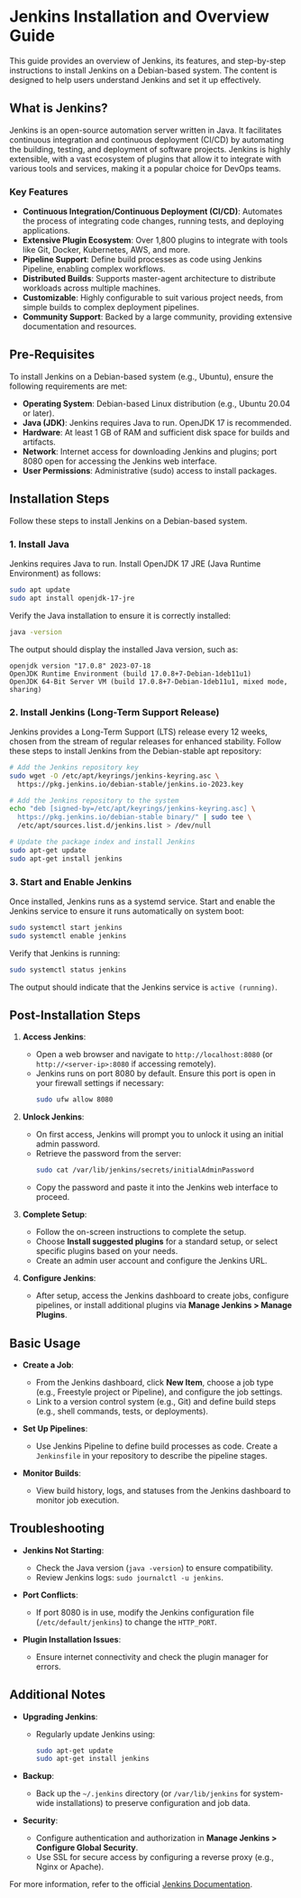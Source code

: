 # Jenkins Installation and Overview Guide

This guide provides an overview of Jenkins, its features, and step-by-step instructions to install Jenkins on a Debian-based system. The content is designed to help users understand Jenkins and set it up effectively.

## What is Jenkins?

Jenkins is an open-source automation server written in Java. It facilitates continuous integration and continuous deployment (CI/CD) by automating the building, testing, and deployment of software projects. Jenkins is highly extensible, with a vast ecosystem of plugins that allow it to integrate with various tools and services, making it a popular choice for DevOps teams.

### Key Features
- **Continuous Integration/Continuous Deployment (CI/CD)**: Automates the process of integrating code changes, running tests, and deploying applications.
- **Extensive Plugin Ecosystem**: Over 1,800 plugins to integrate with tools like Git, Docker, Kubernetes, AWS, and more.
- **Pipeline Support**: Define build processes as code using Jenkins Pipeline, enabling complex workflows.
- **Distributed Builds**: Supports master-agent architecture to distribute workloads across multiple machines.
- **Customizable**: Highly configurable to suit various project needs, from simple builds to complex deployment pipelines.
- **Community Support**: Backed by a large community, providing extensive documentation and resources.

## Pre-Requisites

To install Jenkins on a Debian-based system (e.g., Ubuntu), ensure the following requirements are met:
- **Operating System**: Debian-based Linux distribution (e.g., Ubuntu 20.04 or later).
- **Java (JDK)**: Jenkins requires Java to run. OpenJDK 17 is recommended.
- **Hardware**: At least 1 GB of RAM and sufficient disk space for builds and artifacts.
- **Network**: Internet access for downloading Jenkins and plugins; port 8080 open for accessing the Jenkins web interface.
- **User Permissions**: Administrative (sudo) access to install packages.

## Installation Steps

Follow these steps to install Jenkins on a Debian-based system.

### 1. Install Java

Jenkins requires Java to run. Install OpenJDK 17 JRE (Java Runtime Environment) as follows:

```bash
sudo apt update
sudo apt install openjdk-17-jre
```

Verify the Java installation to ensure it is correctly installed:

```bash
java -version
```

The output should display the installed Java version, such as:
```
openjdk version "17.0.8" 2023-07-18
OpenJDK Runtime Environment (build 17.0.8+7-Debian-1deb11u1)
OpenJDK 64-Bit Server VM (build 17.0.8+7-Debian-1deb11u1, mixed mode, sharing)
```

### 2. Install Jenkins (Long-Term Support Release)

Jenkins provides a Long-Term Support (LTS) release every 12 weeks, chosen from the stream of regular releases for enhanced stability. Follow these steps to install Jenkins from the Debian-stable apt repository:

```bash
# Add the Jenkins repository key
sudo wget -O /etc/apt/keyrings/jenkins-keyring.asc \
  https://pkg.jenkins.io/debian-stable/jenkins.io-2023.key

# Add the Jenkins repository to the system
echo "deb [signed-by=/etc/apt/keyrings/jenkins-keyring.asc] \
  https://pkg.jenkins.io/debian-stable binary/" | sudo tee \
  /etc/apt/sources.list.d/jenkins.list > /dev/null

# Update the package index and install Jenkins
sudo apt-get update
sudo apt-get install jenkins
```

### 3. Start and Enable Jenkins

Once installed, Jenkins runs as a systemd service. Start and enable the Jenkins service to ensure it runs automatically on system boot:

```bash
sudo systemctl start jenkins
sudo systemctl enable jenkins
```

Verify that Jenkins is running:

```bash
sudo systemctl status jenkins
```

The output should indicate that the Jenkins service is `active (running)`.

## Post-Installation Steps

1. **Access Jenkins**:
   - Open a web browser and navigate to `http://localhost:8080` (or `http://<server-ip>:8080` if accessing remotely).
   - Jenkins runs on port 8080 by default. Ensure this port is open in your firewall settings if necessary:
     ```bash
     sudo ufw allow 8080
     ```

2. **Unlock Jenkins**:
   - On first access, Jenkins will prompt you to unlock it using an initial admin password.
   - Retrieve the password from the server:
     ```bash
     sudo cat /var/lib/jenkins/secrets/initialAdminPassword
     ```
   - Copy the password and paste it into the Jenkins web interface to proceed.

3. **Complete Setup**:
   - Follow the on-screen instructions to complete the setup.
   - Choose **Install suggested plugins** for a standard setup, or select specific plugins based on your needs.
   - Create an admin user account and configure the Jenkins URL.

4. **Configure Jenkins**:
   - After setup, access the Jenkins dashboard to create jobs, configure pipelines, or install additional plugins via **Manage Jenkins > Manage Plugins**.

## Basic Usage

- **Create a Job**:
  - From the Jenkins dashboard, click **New Item**, choose a job type (e.g., Freestyle project or Pipeline), and configure the job settings.
  - Link to a version control system (e.g., Git) and define build steps (e.g., shell commands, tests, or deployments).

- **Set Up Pipelines**:
  - Use Jenkins Pipeline to define build processes as code. Create a `Jenkinsfile` in your repository to describe the pipeline stages.

- **Monitor Builds**:
  - View build history, logs, and statuses from the Jenkins dashboard to monitor job execution.

## Troubleshooting

- **Jenkins Not Starting**:
  - Check the Java version (`java -version`) to ensure compatibility.
  - Review Jenkins logs: `sudo journalctl -u jenkins`.

- **Port Conflicts**:
  - If port 8080 is in use, modify the Jenkins configuration file (`/etc/default/jenkins`) to change the `HTTP_PORT`.

- **Plugin Installation Issues**:
  - Ensure internet connectivity and check the plugin manager for errors.

## Additional Notes

- **Upgrading Jenkins**:
  - Regularly update Jenkins using:
    ```bash
    sudo apt-get update
    sudo apt-get install jenkins
    ```

- **Backup**:
  - Back up the `~/.jenkins` directory (or `/var/lib/jenkins` for system-wide installations) to preserve configuration and job data.

- **Security**:
  - Configure authentication and authorization in **Manage Jenkins > Configure Global Security**.
  - Use SSL for secure access by configuring a reverse proxy (e.g., Nginx or Apache).

For more information, refer to the official [Jenkins Documentation](https://www.jenkins.io/doc/).